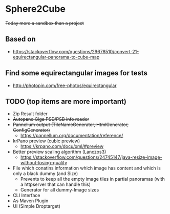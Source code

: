 # Sphere2Cube

~~Today more a sandbox than a project~~

## Based on
* https://stackoverflow.com/questions/29678510/convert-21-equirectangular-panorama-to-cube-map 

## Find some equirectangular images for tests

* http://photopin.com/free-photos/equirectangular

## TODO (top items are more important)
* Zip Result folder
* ~~Autopano Giga PSD/PSB info reader~~
* ~~Pannellum output (TileNameGenerator, HtmlGenerator, ConfigGenerator)~~
  * https://pannellum.org/documentation/reference/ 
* krPano preview (cubic preview)
  * https://krpano.com/docu/xml/#preview
* Better preview scaling algorithm (Lanczos3) 
  * https://stackoverflow.com/questions/24745147/java-resize-image-without-losing-quality
* File which conatins information which image has content and which is only a black dummy (and Size)
  * Prevents to keep all the empty image tiles in partial panoramas (with a httpserver that can handle this)
  * Generator for all dummy-Image sizes  
* CLI Interface
* As Maven Plugin
* UI (Simple Droptarget)